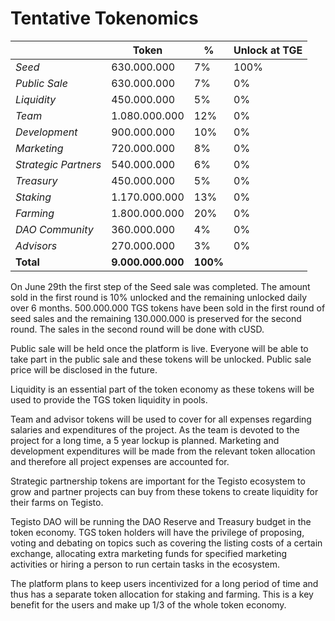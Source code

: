 ﻿# Tentative Tokenomics

|  | Token | % | Unlock at TGE |
|--|--|--|--|
| *Seed* | 630.000.000 | 7% | 100% |
| *Public Sale* | 630.000.000 | 7% | 0% |
| *Liquidity* | 450.000.000 | 5% | 0% |
| *Team* | 1.080.000.000 | 12% | 0% |
| *Development* | 900.000.000 | 10% | 0% |
| *Marketing* | 720.000.000 | 8% | 0% |
| *Strategic Partners* | 540.000.000 | 6% | 0% | 
| *Treasury* | 450.000.000 | 5% | 0% |
| *Staking* | 1.170.000.000 | 13% | 0% |
| *Farming* | 1.800.000.000 | 20% | 0% |
| *DAO Community* | 360.000.000 | 4% | 0% |
| *Advisors* | 270.000.000 | 3% | 0% |
| **Total** | **9.000.000.000** | **100%** |  |

On June 29th the first step of the Seed sale was completed. The amount sold in the first round is 10% unlocked and the remaining unlocked daily over 6 months. 500.000.000 TGS tokens have been sold in the first round of seed sales and the remaining 130.000.000 is preserved for the second round. The sales in the second round will be done with cUSD.

Public sale will be held once the platform is live. Everyone will be able to take part in the public sale and these tokens will be unlocked. Public sale price will be disclosed in the future.

Liquidity is an essential part of the token economy as these tokens will be used to provide the TGS token liquidity in pools.

Team and advisor tokens will be used to cover for all expenses regarding salaries and expenditures of the project. As the team is devoted to the project for a long time, a 5 year lockup is planned. Marketing and development expenditures will be made from the relevant token allocation and therefore all project expenses are accounted for.

Strategic partnership tokens are important for the Tegisto ecosystem to grow and partner projects can buy from these tokens to create liquidity for their farms on Tegisto.

Tegisto DAO will be running the DAO Reserve and Treasury budget in the token economy. TGS token holders will have the privilege of proposing, voting and debating on topics such as covering the listing costs of a certain exchange, allocating extra marketing funds for specified marketing activities or hiring a person to run certain tasks in the ecosystem.

The platform plans to keep users incentivized for a long period of time and thus has a separate token allocation for staking and farming. This is a key benefit for the users and make up 1/3 of the whole token economy.
